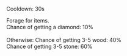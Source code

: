 Cooldown: 30s

Forage for items. <br />
Chance of getting a diamond: 10% <br />
<br />
Otherwise:
Chance of getting 3-5 wood: 40% <br/>
Chance of getting 3-5 stone: 60% <br />